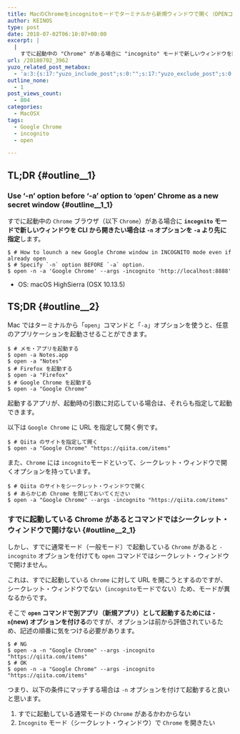 ```yaml
---
title: MacのChromeをincognitoモードでターミナルから新規ウィンドウで開く（OPENコマンド）
author: KEINOS
type: post
date: 2018-07-02T06:10:07+00:00
excerpt: |
  |
    すでに起動中の "Chrome" がある場合に "incognito" モードで新しいウィンドウを開きたい場合は "open" コマンドの "-n" オプションを "-a" より先に指定します。
url: /20180702_3962
yuzo_related_post_metabox:
  - 'a:3:{s:17:"yuzo_include_post";s:0:"";s:17:"yuzo_exclude_post";s:0:"";s:21:"yuzo_disabled_related";N;}'
outline_none:
  - 1
post_views_count:
  - 804
categories:
  - MacOSX
tags:
  - Google Chrome
  - incognito
  - open

---
```

## TL;DR {#outline__1}

### Use &#8216;-n&#8217; option before &#8216;-a&#8217; option to &#8216;open&#8217; Chrome as a new secret window {#outline__1_1}

すでに起動中の `Chrome` ブラウザ（以下 `Chrome`）がある場合に **`incognito` モードで新しいウィンドウを CLI から開きたい場合は `-n` オプションを `-a` より先に指定**します。

    $ # How to lounch a new Google Chrome window in INCOGNITO mode even if already open
    $ # Specify `-n` option BEFORE `-a` option.
    $ open -n -a 'Google Chrome' --args -incognito 'http://localhost:8888'
    

  * OS: macOS HighSierra (OSX 10.13.5)

## TS;DR {#outline__2}

Mac ではターミナルから「`open`」コマンドと「`-a`」オプションを使うと、任意のアプリケーションを起動させることができます。

    $ # メモ・アプリを起動する
    $ open -a Notes.app
    $ open -a "Notes"
    $ # Firefox を起動する
    $ open -a "Firefox"
    $ # Google Chrome を起動する
    $ open -a "Google Chrome"
    

起動するアプリが、起動時の引数に対応している場合は、それらも指定して起動できます。

以下は `Google Chrome` に URL を指定して開く例です。

    $ # Qiita のサイトを指定して開く
    $ open -a "Google Chrome" "https://qiita.com/items"
    

また、`Chrome` には `incognito`モードといって、シークレット・ウィンドウで開くオプションを持っています。

    $ # Qiita のサイトをシークレット・ウィンドウで開く
    $ # あらかじめ Chrome を閉じておいてください
    $ open -a "Google Chrome" --args -incognito "https://qiita.com/items"
    

### すでに起動している Chrome があるとコマンドではシークレット・ウィンドウで開けない {#outline__2_1}

しかし、すでに通常モード（一般モード）で起動している `Chrome` があると `-incognito` オプションを付けても `open` コマンドではシークレット・ウィンドウで開けません。

これは、すでに起動している `Chrome` に対して URL を開こうとするのですが、シークレット・ウィンドウでない（`incognito`モードでない）ため、モードが異なるからです。

そこで **`open` コマンドで別アプリ（新規アプリ）として起動するためには `-n`(new) オプションを付ける**のですが、オプションは前から評価されているため、記述の順番に気をつける必要があります。

    $ # NG
    $ open -a -n "Google Chrome" --args -incognito "https://qiita.com/items"
    $ # OK
    $ open -n -a "Google Chrome" --args -incognito "https://qiita.com/items"
    

つまり、以下の条件にマッチする場合は `-n` オプションを付けて起動すると良いと思います。

  1. すでに起動している通常モードの `Chrome` があるかわからない
  2. `Incognito` モード（シークレット・ウィンドウ）で `Chrome` を開きたい